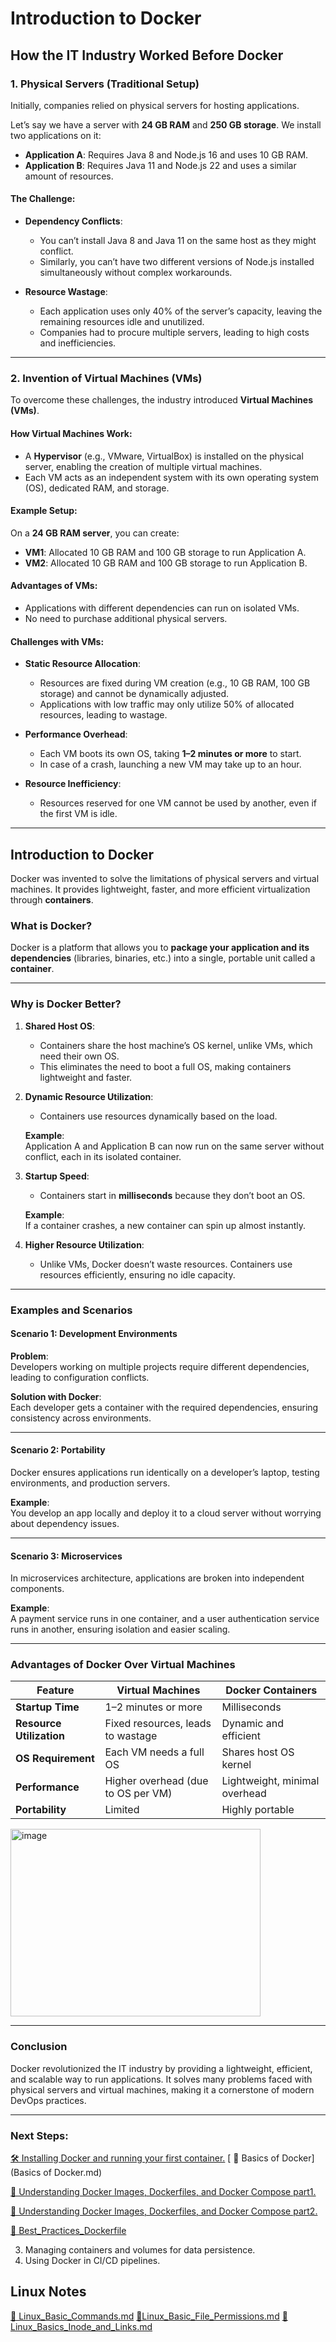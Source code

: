 # Introduction to Docker

## How the IT Industry Worked Before Docker

### 1. Physical Servers (Traditional Setup)

Initially, companies relied on physical servers for hosting applications.

Let’s say we have a server with **24 GB RAM** and **250 GB storage**. We install two applications on it:

- **Application A**: Requires Java 8 and Node.js 16 and uses 10 GB RAM.
- **Application B**: Requires Java 11 and Node.js 22 and uses a similar amount of resources.

#### The Challenge:
- **Dependency Conflicts**:
  - You can’t install Java 8 and Java 11 on the same host as they might conflict.
  - Similarly, you can’t have two different versions of Node.js installed simultaneously without complex workarounds.

- **Resource Wastage**:
  - Each application uses only 40% of the server’s capacity, leaving the remaining resources idle and unutilized.
  - Companies had to procure multiple servers, leading to high costs and inefficiencies.

---

### 2. Invention of Virtual Machines (VMs)

To overcome these challenges, the industry introduced **Virtual Machines (VMs)**.

#### How Virtual Machines Work:
- A **Hypervisor** (e.g., VMware, VirtualBox) is installed on the physical server, enabling the creation of multiple virtual machines.
- Each VM acts as an independent system with its own operating system (OS), dedicated RAM, and storage.

#### Example Setup:
On a **24 GB RAM server**, you can create:
- **VM1**: Allocated 10 GB RAM and 100 GB storage to run Application A.
- **VM2**: Allocated 10 GB RAM and 100 GB storage to run Application B.

#### Advantages of VMs:
- Applications with different dependencies can run on isolated VMs.
- No need to purchase additional physical servers.

#### Challenges with VMs:
- **Static Resource Allocation**:
  - Resources are fixed during VM creation (e.g., 10 GB RAM, 100 GB storage) and cannot be dynamically adjusted.
  - Applications with low traffic may only utilize 50% of allocated resources, leading to wastage.

- **Performance Overhead**:
  - Each VM boots its own OS, taking **1–2 minutes or more** to start.
  - In case of a crash, launching a new VM may take up to an hour.

- **Resource Inefficiency**:
  - Resources reserved for one VM cannot be used by another, even if the first VM is idle.

---

## Introduction to Docker

Docker was invented to solve the limitations of physical servers and virtual machines. It provides lightweight, faster, and more efficient virtualization through **containers**.

### What is Docker?
Docker is a platform that allows you to **package your application and its dependencies** (libraries, binaries, etc.) into a single, portable unit called a **container**.

---

### Why is Docker Better?

1. **Shared Host OS**:
   - Containers share the host machine’s OS kernel, unlike VMs, which need their own OS.
   - This eliminates the need to boot a full OS, making containers lightweight and faster.

2. **Dynamic Resource Utilization**:
   - Containers use resources dynamically based on the load.

   **Example**:  
   Application A and Application B can now run on the same server without conflict, each in its isolated container.

3. **Startup Speed**:
   - Containers start in **milliseconds** because they don’t boot an OS.

   **Example**:  
   If a container crashes, a new container can spin up almost instantly.

4. **Higher Resource Utilization**:
   - Unlike VMs, Docker doesn’t waste resources. Containers use resources efficiently, ensuring no idle capacity.

---

### Examples and Scenarios

#### Scenario 1: Development Environments
**Problem**:  
Developers working on multiple projects require different dependencies, leading to configuration conflicts.

**Solution with Docker**:  
Each developer gets a container with the required dependencies, ensuring consistency across environments.

---

#### Scenario 2: Portability
Docker ensures applications run identically on a developer’s laptop, testing environments, and production servers.

**Example**:  
You develop an app locally and deploy it to a cloud server without worrying about dependency issues.

---

#### Scenario 3: Microservices
In microservices architecture, applications are broken into independent components.

**Example**:  
A payment service runs in one container, and a user authentication service runs in another, ensuring isolation and easier scaling.

---

### Advantages of Docker Over Virtual Machines

| **Feature**         | **Virtual Machines**         | **Docker Containers**     |
|----------------------|------------------------------|---------------------------|
| **Startup Time**     | 1–2 minutes or more         | Milliseconds              |
| **Resource Utilization** | Fixed resources, leads to wastage | Dynamic and efficient    |
| **OS Requirement**   | Each VM needs a full OS     | Shares host OS kernel     |
| **Performance**      | Higher overhead (due to OS per VM) | Lightweight, minimal overhead |
| **Portability**      | Limited                    | Highly portable           |

<img src="https://github.com/user-attachments/assets/e0896169-ce75-48e8-8570-c3dccf53e06c" alt="image" width="400" height="300">



---

### Conclusion

Docker revolutionized the IT industry by providing a lightweight, efficient, and scalable way to run applications. It solves many problems faced with physical servers and virtual machines, making it a cornerstone of modern DevOps practices.

---

### Next Steps:

[ 🛠️ Installing Docker and running your first container.](./Docker_Installation.md)
[ 📖 Basics of Docker](Basics of Docker.md)

[ 🎯 Understanding Docker Images, Dockerfiles, and Docker Compose part1.](Custom_Image_part-1.md) 

[ 🚀 Understanding Docker Images, Dockerfiles, and Docker Compose part2.](Custom_Image_Dockerfile_part-2.md) 

[ 📌 Best_Practices_Dockerfile](Best_Practices_Dockerfile.md)


3. Managing containers and volumes for data persistence.
4. Using Docker in CI/CD pipelines.


## Linux Notes
[ 📌 Linux_Basic_Commands.md](Linux_Basic_Commands.md)
[ 📌Linux_Basic_File_Permissions.md](Linux_Basic_File_Permissions.md)
[ 📌Linux_Basics_Inode_and_Links.md](Linux_Basics_Inode_and_Links.md)
